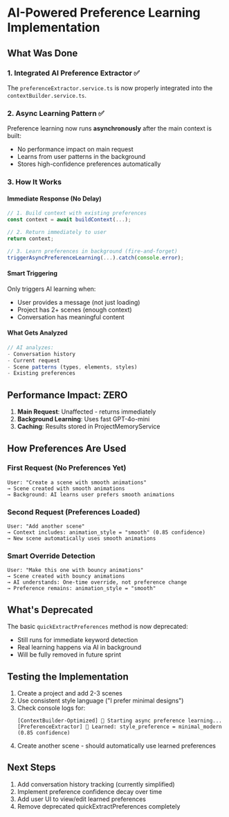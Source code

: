 # AI-Powered Preference Learning Implementation

## What Was Done

### 1. Integrated AI Preference Extractor ✅
The `preferenceExtractor.service.ts` is now properly integrated into the `contextBuilder.service.ts`.

### 2. Async Learning Pattern ✅
Preference learning now runs **asynchronously** after the main context is built:
- No performance impact on main request
- Learns from user patterns in the background
- Stores high-confidence preferences automatically

### 3. How It Works

#### Immediate Response (No Delay)
```typescript
// 1. Build context with existing preferences
const context = await buildContext(...);

// 2. Return immediately to user
return context;

// 3. Learn preferences in background (fire-and-forget)
triggerAsyncPreferenceLearning(...).catch(console.error);
```

#### Smart Triggering
Only triggers AI learning when:
- User provides a message (not just loading)
- Project has 2+ scenes (enough context)
- Conversation has meaningful content

#### What Gets Analyzed
```typescript
// AI analyzes:
- Conversation history
- Current request  
- Scene patterns (types, elements, styles)
- Existing preferences
```

## Performance Impact: ZERO

1. **Main Request**: Unaffected - returns immediately
2. **Background Learning**: Uses fast GPT-4o-mini
3. **Caching**: Results stored in ProjectMemoryService

## How Preferences Are Used

### First Request (No Preferences Yet)
```
User: "Create a scene with smooth animations"
→ Scene created with smooth animations
→ Background: AI learns user prefers smooth animations
```

### Second Request (Preferences Loaded)
```
User: "Add another scene"
→ Context includes: animation_style = "smooth" (0.85 confidence)
→ New scene automatically uses smooth animations
```

### Smart Override Detection
```
User: "Make this one with bouncy animations" 
→ Scene created with bouncy animations
→ AI understands: One-time override, not preference change
→ Preference remains: animation_style = "smooth"
```

## What's Deprecated

The basic `quickExtractPreferences` method is now deprecated:
- Still runs for immediate keyword detection
- Real learning happens via AI in background
- Will be fully removed in future sprint

## Testing the Implementation

1. Create a project and add 2-3 scenes
2. Use consistent style language ("I prefer minimal designs")
3. Check console logs for:
   ```
   [ContextBuilder-Optimized] 🧠 Starting async preference learning...
   [PreferenceExtractor] 🧠 Learned: style_preference = minimal_modern (0.85 confidence)
   ```
4. Create another scene - should automatically use learned preferences

## Next Steps

1. Add conversation history tracking (currently simplified)
2. Implement preference confidence decay over time
3. Add user UI to view/edit learned preferences
4. Remove deprecated quickExtractPreferences completely